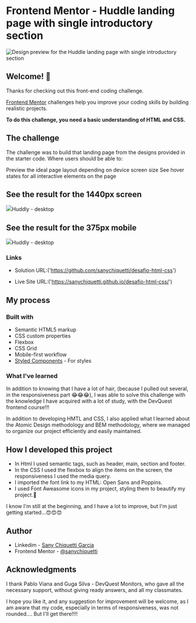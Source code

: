 # Frontend Mentor - Huddle landing page with single introductory section

![Design preview for the Huddle landing page with single introductory section](./design/desktop-preview.jpg)

## Welcome! 👋

Thanks for checking out this front-end coding challenge.

[Frontend Mentor](https://www.frontendmentor.io) challenges help you improve your coding skills by building realistic projects.

**To do this challenge, you need a basic understanding of HTML and CSS.**

## The challenge

The challenge was to build that landing page from the designs provided in the starter code.
Where users should be able to:

Preview the ideal page layout depending on device screen size
See hover states for all interactive elements on the page

## See the result for the 1440px screen

<a><img src="./assets/images/resuldado/desktop.png">Huddly - desktop</a>

## See the result for the 375px mobile
<a><img src="./../assets/images/resuldado/mobile.png">Huddly - desktop</a>

### Links

- Solution URL:('https://github.com/sanychiquetti/desafio-html-css')

- Live Site URL:('https://sanychiquetti.github.io/desafio-html-css/')
## My process

### Built with

- Semantic HTML5 markup
- CSS custom properties
- Flexbox
- CSS Grid
- Mobile-first workflow
- [Styled Components](https://styled-components.com/) - For styles

### What I've learned

In addition to knowing that I have a lot of hair, (because I pulled out several, in the responsiveness part 😂😂😂),  I was able to solve this challenge with the knowledge I have acquired with a lot of study, with the DevQuest frontend course!!!

In addition to developing HMTL and CSS, I also applied what I learned about the Atomic Design methodology and BEM methodology, where we managed to organize our project efficiently and easily maintained.

## How I developed this project
- In Html I used semantic tags, such as header, main, section and footer.
- In the CSS I used the flexbox to align the items on the screen, the responsiveness I used the media query.
- I imported the font link to my HTML: Open Sans and Poppins.
- I used Font Aweasome icons in my project, styling them to beautify my project.🤩

I know I'm still at the beginning, and I have a lot to improve, but I'm just getting started...😍😍😍

## Author

- Linkedim - [Sany Chiquetti Garcia](https://www.linkedin.com/in/sanychiquettigarcia/)
- Frontend Mentor - [@sanychiquetti](https://www.frontendmentor.io/profile/sanychiquetti)

## Acknowledgments

I thank Pablo Viana and Guga Silva - DevQuest Monitors, who gave all the necessary support, without giving ready answers, and all my classmates.

I hope you like it, and any suggestion for improvement will be welcome, as I am aware that my code, especially in terms of responsiveness, was not rounded.... But I'll get there!!!!